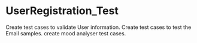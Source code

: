 # UserRegistration_Test
Create test cases to validate User information.
Create test cases to test the Email samples.
create mood analyser test cases.

